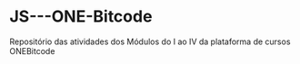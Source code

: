 # JS---ONE-Bitcode
Repositório das atividades dos Módulos do I ao IV da plataforma de cursos ONEBitcode
